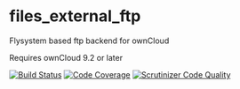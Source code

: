 # files_external_ftp
Flysystem based ftp backend for ownCloud

Requires ownCloud 9.2 or later

[![Build Status](https://travis-ci.org/owncloud/files_external_ftp.svg?branch=master)](https://travis-ci.org/owncloud/files_external_ftp)
[![Code Coverage](https://scrutinizer-ci.com/g/owncloud/files_external_ftp/badges/coverage.png?b=master)](https://scrutinizer-ci.com/g/owncloud/files_external_ftp/?branch=master)
[![Scrutinizer Code Quality](https://scrutinizer-ci.com/g/owncloud/files_external_ftp/badges/quality-score.png?b=master)](https://scrutinizer-ci.com/g/owncloud/files_external_ftp/?branch=master)
